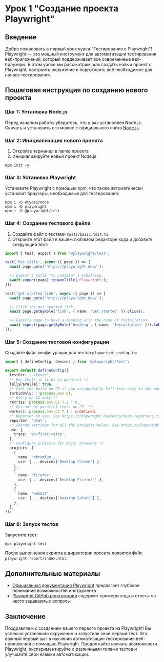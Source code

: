 # Урок 1 "Создание проекта Playwright"

## Введение

Добро пожаловать в первый урок курса "Тестирование с Playwright"! Playwright — это мощный инструмент для автоматизации тестирования веб-приложений, который поддерживает все современные веб-браузеры. В этом уроке мы рассмотрим, как создать новый проект с Playwright, настроить окружение и подготовить всё необходимое для начала тестирования.

## Пошаговая инструкция по созданию нового проекта

### Шаг 1: Установка Node.js

Перед началом работы убедитесь, что у вас установлен Node.js. Скачать и установить его можно с официального сайта [Node.js](https://nodejs.org/).

### Шаг 2: Инициализация нового проекта

1. Откройте терминал в папке проекта
2. Инициализируйте новый проект Node.js:

```
npm init -y
```

### Шаг 3: Установка Playwright

Установите Playwright с помощью npm, что также автоматически установит браузеры, необходимые для тестирования:

```
npm i -D @types/node
npm i -D playwright
npm i -D @playwright/test
```

### Шаг 4: Создание тестового файла

1. Создайте файл с тестами `tests/basic.test.ts`.
2. Откройте этот файл в вашем любимом редакторе кода и добавьте следующий тест:

```ts
import { test, expect } from '@playwright/test';

test('has title', async ({ page }) => {
  await page.goto('https://playwright.dev/');

  // Expect a title "to contain" a substring.
  await expect(page).toHaveTitle(/Playwright/);
});

test('get started link', async ({ page }) => {
  await page.goto('https://playwright.dev/');

  // Click the get started link.
  await page.getByRole('link', { name: 'Get started' }).click();

  // Expects page to have a heading with the name of Installation.
  await expect(page.getByRole('heading', { name: 'Installation' })).toBeVisible();
});
```

### Шаг 5: Создание тестовой конфигурации

Создайте файл конфигурации для тестов `playwright.config.ts`:

```ts
import { defineConfig, devices } from '@playwright/test';

export default defineConfig({
  testDir: './tests',
  /* Run tests in files in parallel */
  fullyParallel: true,
  /* Fail the build on CI if you accidentally left test.only in the source code. */
  forbidOnly: !!process.env.CI,
  /* Retry on CI only */
  retries: process.env.CI ? 2 : 0,
  /* Opt out of parallel tests on CI. */
  workers: process.env.CI ? 1 : undefined,
  /* Reporter to use. See https://playwright.dev/docs/test-reporters */
  reporter: 'html',
  /* Shared settings for all the projects below. See https://playwright.dev/docs/api/class-testoptions. */
  use: {
    trace: 'on-first-retry',
  },
  /* Configure projects for major browsers */
  projects: [
    {
      name: 'chromium',
      use: { ...devices['Desktop Chrome'] },
    },
    {
      name: 'firefox',
      use: { ...devices['Desktop Firefox'] },
    },
    {
      name: 'webkit',
      use: { ...devices['Desktop Safari'] },
    },
  ],
});
```

### Шаг 6: Запуск тестов

Запустите тест:

```
npx playwright test
```

После выполнения скрипта в директории проекта появится файл `playwright-report/index.html`.

## Дополнительные материалы

-   [Официальная документация Playwright](https://playwright.dev/) предлагает глубокое понимание возможностей инструмента
-   [Playwright GitHub репозиторий](https://github.com/microsoft/playwright) содержит примеры кода и ответы на часто задаваемые вопросы

## Заключение

Поздравляем с созданием вашего первого проекта на Playwright! Вы успешно установили окружение и запустили свой первый тест. Это важный первый шаг в изучении автоматизации тестирования веб-приложений с помощью Playwright. Продолжайте изучать возможности Playwright, экспериментируйте с различными типами тестов и улучшайте свои навыки автоматизации.
